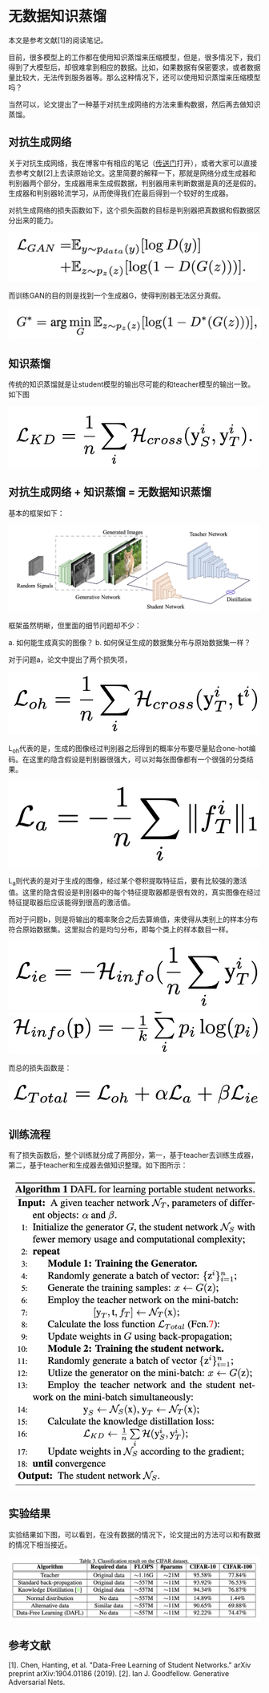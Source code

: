 # 无数据知识蒸馏

本文是参考文献[1]的阅读笔记。

目前，很多模型上的工作都在使用知识蒸馏来压缩模型，但是，很多情况下，我们得到了大模型后，却很难拿到相应的数据。比如，如果数据有保密要求，或者数据量比较大，无法传到服务器等。那么这种情况下，还可以使用知识蒸馏来压缩模型吗？

当然可以，论文提出了一种基于对抗生成网络的方法来重构数据，然后再去做知识蒸馏。

## 对抗生成网络

关于对抗生成网络，我在博客中有相应的笔记（[传送门](https://blog.csdn.net/stdcoutzyx/article/details/53151038)打开），或者大家可以直接去参考文献[2]上去读原始论文。这里简要的解释一下，那就是网络分成生成器和判别器两个部分，生成器用来生成假数据，判别器用来判断数据是真的还是假的。生成器和判别器轮流学习，从而使得我们在最后得到一个较好的生成器。

对抗生成网络的损失函数如下，这个损失函数的目标是判别器把真数据和假数据区分出来的能力。

![](./1.png)

而训练GAN的目的则是找到一个生成器G，使得判别器无法区分真假。

![](./2.png)

## 知识蒸馏

传统的知识蒸馏就是让student模型的输出尽可能的和teacher模型的输出一致。如下图

![](./3.png)

## 对抗生成网络 + 知识蒸馏 = 无数据知识蒸馏

基本的框架如下：

![](./4.png)

框架虽然明晰，但里面的细节问题却不少：

a. 如何能生成真实的图像？
b. 如何保证生成的数据集分布与原始数据集一样？

对于问题a，论文中提出了两个损失项，

![](./5.png)

L<sub>oh</sub>代表的是，生成的图像经过判别器之后得到的概率分布要尽量贴合one-hot编码。在这里的隐含假设是判别器很强大，可以对每张图像都有一个很强的分类结果。

![](./6.png)

L<sub>a</sub>则代表的是对于生成的图像，经过某个卷积提取特征后，要有比较强的激活值。这里的隐含假设是判别器中的每个特征提取器都是很有效的，真实图像在经过特征提取器后应该能得到很高的激活值。

而对于问题b，则是将输出的概率聚合之后去算熵值，来使得从类别上的样本分布符合原始数据集。这里拟合的是均匀分布，即每个类上的样本数目一样。

![](./7.png)
![](./8.png)

而总的损失函数是：

![](./9.png)

## 训练流程

有了损失函数后，整个训练就分成了两部分，第一，基于teacher去训练生成器，第二，基于teacher和生成器去做知识整理。如下图所示：

![](./10.png)

## 实验结果

实验结果如下图，可以看到，在没有数据的情况下，论文提出的方法可以和有数据的情况下相当接近。

![](./11.png)







## 参考文献

[1]. Chen, Hanting, et al. "Data-Free Learning of Student Networks." arXiv preprint arXiv:1904.01186 (2019).
[2]. Ian J. Goodfellow. Generative Adversarial Nets.
